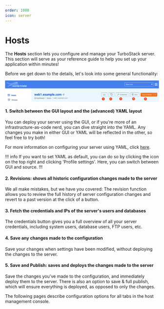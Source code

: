 ```yaml
---
order: 1000
icon: server
---
```


# Hosts

The **Hosts** section lets you configure and manage your TurboStack server. This section will serve as your reference guide to help you set up your application within minutes!

Before we get down to the details, let's look into some general functionality:

![General functions](img/tsa_server_header1.png)

#### 1. Switch between the GUI layout and the (advanced) YAML layout

You can deploy your server using the GUI, or if you're more of an infrastructure-as-code nerd, you can dive straight into the YAML. Any changes you make in either GUI or YAML will be reflected in the other, so feel free to try both!

For more information on configuring your server using YAML, click [here](yaml.md).

!!! info
If you want to set YAML as default, you can do so by clicking the icon on the top right and clicking 'Profile settings'. Here, you can switch between GUI and source.
!!!

#### 2. Revisions: shows all historic configuration changes made to the server

We all make mistakes, but we have you covered: The revision function allows you to review the full history of server configuration changes and revert to a past version at the click of a button.

#### 3. Fetch the credentials and IPs of the server's users and databases

The credentials button gives you a full overview of all your server credentials, including system users, database users, FTP users, etc.

#### 4. Save any changes made to the configuration

Save your changes when settings have been modified, without deploying the changes to the server.

#### 5. Save and Publish: saves and deploys the changes made to the server

Save the changes you've made to the configuration, and immediately deploy them to the server. There is also an option to save & full publish, which will ensure everything is deployed, as opposed to only the changes.

The following pages describe configuration options for all tabs in the host management console.